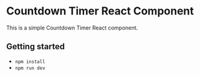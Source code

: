 # Countdown Timer React Component
This is a simple Countdown Timer React component.

## Getting started
* `npm install`
* `npm run dev`
